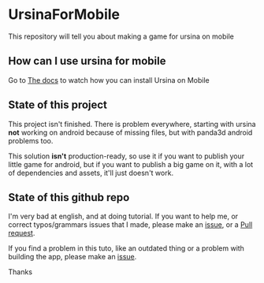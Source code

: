 # UrsinaForMobile
This repository will tell you about making a game for ursina on mobile


## How can I use ursina for mobile
Go to [The docs](/docs/docs.md) to watch how you can install Ursina on Mobile

## State of this project
This project isn't finished. There is problem everywhere, starting with ursina **not** working on android because of missing files, but with panda3d android problems too.

This solution **isn't** production-ready, so use it if you want to publish your little game for android, but if you want to publish a big game on it, with a lot of dependencies and assets, it'll just doesn't work.

## State of this github repo
I'm very bad at english, and at doing tutorial. If you want to help me, or correct typos/grammars issues that I made, please make an [issue](https://github.com/PaologGithub/UrsinaForMobile/issues), or a [Pull request](https://github.com/PaologGithub/UrsinaForMobile/pulls).

If you find a problem in this tuto, like an outdated thing or a problem with building the app, please make an [issue](https://github.com/PaologGithub/UrsinaForMobile/issues).

Thanks